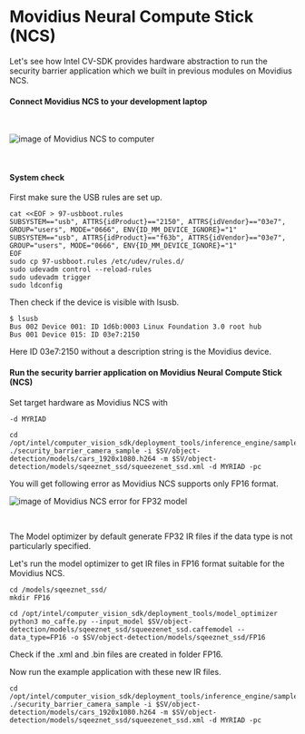 
# Movidius Neural Compute Stick (NCS)

Let's see how Intel CV-SDK provides hardware abstraction to run the security barrier application which we built in previous modules on Movidius NCS. 

#### Connect Movidius NCS to your development laptop
<br>

![image of Movidius NCS to computer](https://github.com/intel-iot-devkit/smart-video-workshop/blob/master/images/Movidius.png "connected NCS")

<br>

#### System check
First make sure the USB rules are set up.

	cat <<EOF > 97-usbboot.rules
	SUBSYSTEM=="usb", ATTRS{idProduct}=="2150", ATTRS{idVendor}=="03e7", GROUP="users", MODE="0666", ENV{ID_MM_DEVICE_IGNORE}="1"
	SUBSYSTEM=="usb", ATTRS{idProduct}=="f63b", ATTRS{idVendor}=="03e7", GROUP="users", MODE="0666", ENV{ID_MM_DEVICE_IGNORE}="1"
	EOF
	sudo cp 97-usbboot.rules /etc/udev/rules.d/
	sudo udevadm control --reload-rules
	sudo udevadm trigger
	sudo ldconfig

Then check if the device is visible with lsusb.
	
	$ lsusb
	Bus 002 Device 001: ID 1d6b:0003 Linux Foundation 3.0 root hub
	Bus 001 Device 015: ID 03e7:2150  

Here ID 03e7:2150 without a description string is the Movidius device.

#### Run the security barrier application on Movidius Neural Compute Stick (NCS)
Set target hardware as Movidius NCS with
```
-d MYRIAD
```
```
cd /opt/intel/computer_vision_sdk/deployment_tools/inference_engine/samples/build/intel64/Release
./security_barrier_camera_sample -i $SV/object-detection/models/cars_1920x1080.h264 -m $SV/object-detection/models/sqeeznet_ssd/squeezenet_ssd.xml -d MYRIAD -pc
```
You will get following error as Movidius NCS supports only FP16 format. 
<br>

![image of Movidius NCS error for FP32 model](https://github.com/intel-iot-devkit/smart-video-workshop/blob/master/images/NCSerror.png)

<br>

The Model optimizer by default generate FP32 IR files if the data type is not particularly specified.

Let's run the model optimizer to get IR files in FP16 format suitable for the Movidius NCS. 
  
    cd /models/sqeeznet_ssd/
    mkdir FP16
    
    cd /opt/intel/computer_vision_sdk/deployment_tools/model_optimizer
	python3 mo_caffe.py --input_model $SV/object-detection/models/sqeeznet_ssd/squeezenet_ssd.caffemodel --data_type=FP16 -o $SV/object-detection/models/sqeeznet_ssd/FP16

Check if the .xml and .bin files are created in folder FP16. 

Now run the example application with these new IR files.

	cd /opt/intel/computer_vision_sdk/deployment_tools/inference_engine/samples/build/intel64/Release
    ./security_barrier_camera_sample -i $SV/object-detection/models/cars_1920x1080.h264 -m $SV/object-detection/models/sqeeznet_ssd/squeezenet_ssd.xml -d MYRIAD -pc 

